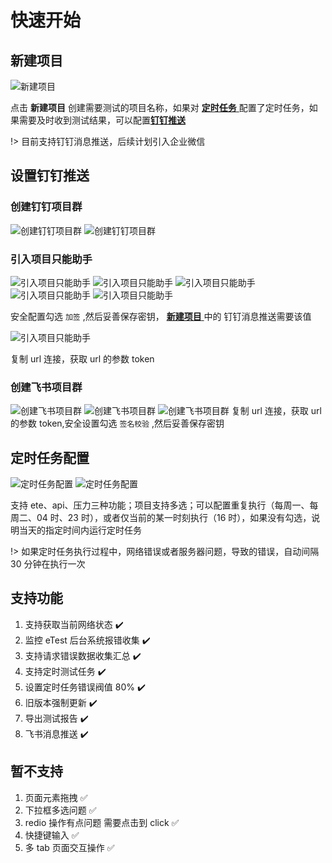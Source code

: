 # 快速开始

## 新建项目

![新建项目](../img/group/group03.jpeg '::etest-col-8')

点击 **新建项目** 创建需要测试的项目名称，如果对 [**定时任务** ](#定时任务配置)配置了定时任务，如果需要及时收到测试结果，可以配置[**钉钉推送**](#设置钉钉推送)

!> 目前支持钉钉消息推送，后续计划引入企业微信

## 设置钉钉推送

### 创建钉钉项目群

![创建钉钉项目群](../img/dingding/ding01.jpeg '::etest-col-8')
![创建钉钉项目群](../img/dingding/ding02.jpeg '::etest-col-8')

### 引入项目只能助手

![引入项目只能助手](../img/dingding/ding04.jpeg '::etest-col-8')
![引入项目只能助手](../img/dingding/ding05.jpeg '::etest-col-8')
![引入项目只能助手](../img/dingding/ding06.jpeg '::etest-col-8')
![引入项目只能助手](../img/dingding/ding07.jpeg '::etest-col-8')
![引入项目只能助手](../img/dingding/ding08.jpeg '::etest-col-8')

安全配置勾选 `加签` ,然后妥善保存密钥， [**新建项目** ](#新建项目)中的 钉钉消息推送需要该值

![引入项目只能助手](../img/dingding/ding09.jpeg '::etest-col-8')

复制 url 连接，获取 url 的参数 token

### 创建飞书项目群

![创建飞书项目群](../img/feishu/001.jpeg '::etest-col-8')
![创建飞书项目群](../img/feishu/002.jpeg '::etest-col-8')
![创建飞书项目群](../img/feishu/003.jpeg '::etest-col-8')
复制 url 连接，获取 url 的参数 token,安全设置勾选 `签名校验` ,然后妥善保存密钥

## 定时任务配置

![定时任务配置](../img/task/task01.jpeg '::etest-col-8')
![定时任务配置](../img/task/task02.jpeg '::etest-col-8')

支持 ete、api、压力三种功能；项目支持多选；可以配置重复执行（每周一、每周二、04 时、23 时），或者仅当前的某一时刻执行（16 时），如果没有勾选，说明当天的指定时间内运行定时任务

!> 如果定时任务执行过程中，网络错误或者服务器问题，导致的错误，自动间隔 30 分钟在执行一次

## 支持功能

1. 支持获取当前网络状态 :heavy_check_mark:
2. 监控 eTest 后台系统报错收集 :heavy_check_mark:
3. 支持请求错误数据收集汇总 :heavy_check_mark:
4. 支持定时测试任务 :heavy_check_mark:
5. 设置定时任务错误阀值 80% :heavy_check_mark:
6. 旧版本强制更新 :heavy_check_mark:
7. 导出测试报告 :heavy_check_mark:
8. 飞书消息推送 :heavy_check_mark:

## 暂不支持

1. 页面元素拖拽 :white_check_mark:
2. 下拉框多选问题 :white_check_mark:
3. redio 操作有点问题 需要点击到 click :white_check_mark:
4. 快捷键输入 :white_check_mark:
5. 多 tab 页面交互操作 :white_check_mark:
